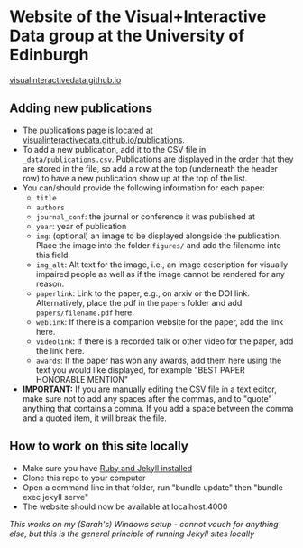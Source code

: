 # Website of the Visual+Interactive Data group at the University of Edinburgh

[visualinteractivedata.github.io](https://visualinteractivedata.github.io/)

## Adding new publications

-   The publications page is located at [visualinteractivedata.github.io/publications](https://visualinteractivedata.github.io/publications).
-   To add a new publication, add it to the CSV file in `_data/publications.csv`. Publications are displayed in the order that they are stored in the file, so add a row at the top (underneath the header row) to have a new publication show up at the top of the list.
-   You can/should provide the following information for each paper:
    -   `title`
    -   `authors`
    -   `journal_conf`: the journal or conference it was published at
    -   `year`: year of publication
    -   `img`: (optional) an image to be displayed alongside the publication. Place the image into the folder `figures/` and add the filename into this field.
    -   `img_alt`: Alt text for the image, i.e., an image description for visually impaired people as well as if the image cannot be rendered for any reason.
    -   `paperlink`: Link to the paper, e.g., on arxiv or the DOI link. Alternatively, place the pdf in the `papers` folder and add `papers/filename.pdf` here.
    -   `weblink`: If there is a companion website for the paper, add the link here.
    -   `videolink`: If there is a recorded talk or other video for the paper, add the link here.
    -   `awards`: If the paper has won any awards, add them here using the text you would like displayed, for example "BEST PAPER HONORABLE MENTION"
-   **IMPORTANT:** If you are manually editing the CSV file in a text editor, make sure not to add any spaces after the commas, and to "quote" anything that contains a comma. If you add a space between the comma and a quoted item, it will break the file.

## How to work on this site locally

-   Make sure you have [Ruby and Jekyll installed](https://jekyllrb.com/docs/installation/)
-   Clone this repo to your computer
-   Open a command line in that folder, run "bundle update" then "bundle exec jekyll serve"
-   The website should now be available at localhost:4000

_This works on my (Sarah's) Windows setup - cannot vouch for anything else, but this is the general principle of running Jekyll sites locally_
